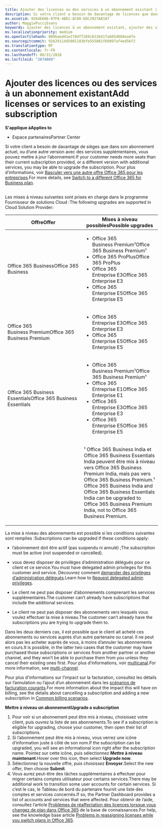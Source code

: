 ```yaml
---
title: Ajouter des licences ou des services à un abonnement existant | Espace partenaires
description: Si votre client a besoin de davantage de licences que dans son abonnement actuel, ou d’une autre version avec des services supplémentaires, vous pouvez mettre à jour l’abonnement.
ms.assetid: 9264E666-97F8-48D1-8C00-EDC2927A8107
author: MaggiePucciEvans
keywords: ajouter des licences à un abonnement existant, ajouter des sièges à un abonnement existant, modifier un abonnement, changer d'abonnement, acheter des licences supplémentaires pour un client
ms.localizationpriority: medium
ms.openlocfilehash: 089baed41e278dff269c622641fa685d684ea4fe
ms.sourcegitcommit: 92629114d5081103bfe555081f69997af4ed56f2
ms.translationtype: MT
ms.contentlocale: fr-FR
ms.lasthandoff: 08/31/2018
ms.locfileid: "2874869"
---
```

# <a name="add-licenses-or-services-to-an-existing-subscription"></a><span data-ttu-id="9b490-104">Ajouter des licences ou des services à un abonnement existant</span><span class="sxs-lookup"><span data-stu-id="9b490-104">Add licenses or services to an existing subscription</span></span>

**<span data-ttu-id="9b490-105">S'applique à</span><span class="sxs-lookup"><span data-stu-id="9b490-105">Applies to</span></span>**

-  <span data-ttu-id="9b490-106">Espace partenaires</span><span class="sxs-lookup"><span data-stu-id="9b490-106">Partner Center</span></span>

<span data-ttu-id="9b490-107">Si votre client a besoin de davantage de sièges que dans son abonnement actuel, ou d’une autre version avec des services supplémentaires, vous pouvez mettre à jour l’abonnement.</span><span class="sxs-lookup"><span data-stu-id="9b490-107">If your customer needs more seats than their current subscription provided, or a different version with additional services, you may be able to upgrade the subscription.</span></span> <span data-ttu-id="9b490-108">Pour plus d’informations, voir [Basculer vers une autre offre Office&nbsp;365 pour les entreprises](http://go.microsoft.com/fwlink/p/?LinkId=723577).</span><span class="sxs-lookup"><span data-stu-id="9b490-108">For more details, see [Switch to a different Office 365 for Business plan](http://go.microsoft.com/fwlink/p/?LinkId=723577).</span></span>

## <a href="" id="upgradesubscription"></a>


<span data-ttu-id="9b490-109">Les mises à niveau suivantes sont prises en charge dans le programme Fournisseur de solutions Cloud&nbsp;:</span><span class="sxs-lookup"><span data-stu-id="9b490-109">The following upgrades are supported in Cloud Solution Provider:</span></span>

<table>
<colgroup>
<col width="50%" />
<col width="50%" />
</colgroup>
<thead>
<tr class="header">
<th><span data-ttu-id="9b490-110">Offre</span><span class="sxs-lookup"><span data-stu-id="9b490-110">Offer</span></span></th>
<th><span data-ttu-id="9b490-111">Mises à niveau possibles</span><span class="sxs-lookup"><span data-stu-id="9b490-111">Possible upgrades</span></span></th>
</tr>
</thead>
<tbody>
<tr class="odd">
<td><span data-ttu-id="9b490-112">Office&nbsp;365 Business</span><span class="sxs-lookup"><span data-stu-id="9b490-112">Office 365 Business</span></span></td>
<td><ul>
<li><span data-ttu-id="9b490-113">Office&nbsp;365 Business&nbsp;Premium¹</span><span class="sxs-lookup"><span data-stu-id="9b490-113">Office 365 Business Premium¹</span></span></li>
<li><span data-ttu-id="9b490-114">Office&nbsp;365&nbsp;ProPlus</span><span class="sxs-lookup"><span data-stu-id="9b490-114">Office 365 ProPlus</span></span></li>
<li><span data-ttu-id="9b490-115">Office&nbsp;365 Entreprise&nbsp;E3</span><span class="sxs-lookup"><span data-stu-id="9b490-115">Office 365 Enterprise E3</span></span></li>
<li><span data-ttu-id="9b490-116">Office&nbsp;365 Enterprise&nbsp;E5</span><span class="sxs-lookup"><span data-stu-id="9b490-116">Office 365 Enterprise E5</span></span></li>
</ul></td>
</tr>
<tr class="even">
<td><span data-ttu-id="9b490-117">Office&nbsp;365 Business&nbsp;Premium</span><span class="sxs-lookup"><span data-stu-id="9b490-117">Office 365 Business Premium</span></span></td>
<td><ul>
<li><span data-ttu-id="9b490-118">Office&nbsp;365 Entreprise&nbsp;E3</span><span class="sxs-lookup"><span data-stu-id="9b490-118">Office 365 Enterprise E3</span></span></li>
<li><span data-ttu-id="9b490-119">Office&nbsp;365 Enterprise&nbsp;E5</span><span class="sxs-lookup"><span data-stu-id="9b490-119">Office 365 Enterprise E5</span></span></li>
</ul></td>
</tr>
<tr class="odd">
<td><span data-ttu-id="9b490-120">Office&nbsp;365 Business Essentials</span><span class="sxs-lookup"><span data-stu-id="9b490-120">Office 365 Business Essentials</span></span></td>
<td><ul>
<li><span data-ttu-id="9b490-121">Office&nbsp;365 Business&nbsp;Premium¹</span><span class="sxs-lookup"><span data-stu-id="9b490-121">Office 365 Business Premium¹</span></span></li>
<li><span data-ttu-id="9b490-122">Office&nbsp;365 Entreprise&nbsp;E1</span><span class="sxs-lookup"><span data-stu-id="9b490-122">Office 365 Enterprise E1</span></span></li>
<li><span data-ttu-id="9b490-123">Office&nbsp;365 Entreprise&nbsp;E3</span><span class="sxs-lookup"><span data-stu-id="9b490-123">Office 365 Enterprise E3</span></span></li>
<li><span data-ttu-id="9b490-124">Office&nbsp;365 Enterprise&nbsp;E5</span><span class="sxs-lookup"><span data-stu-id="9b490-124">Office 365 Enterprise E5</span></span></li>
</ul></td>
</tr>
<tr class="even">
<td></td>
<td><p><span data-ttu-id="9b490-125">¹ Office&nbsp;365 Business India et Office&nbsp;365 Business Essentials India peuvent être mis à niveau vers Office&nbsp;365 Business Premium India, mais pas vers Office&nbsp;365 Business Premium.</span><span class="sxs-lookup"><span data-stu-id="9b490-125">¹ Office 365 Business India and Office 365 Business Essentials India can be upgraded to Office 365 Business Premium India, not to Office 365 Business Premium.</span></span></p></td>
</tr>
</tbody>
</table>

 

<span data-ttu-id="9b490-126">La mise à niveau des abonnements est possible si les conditions suivantes sont remplies&nbsp;:</span><span class="sxs-lookup"><span data-stu-id="9b490-126">Subscriptions can be upgraded if these conditions apply:</span></span>

-   <span data-ttu-id="9b490-127">l’abonnement doit être actif (pas suspendu ni annulé)&nbsp;;</span><span class="sxs-lookup"><span data-stu-id="9b490-127">The subscription must be active (not suspended or cancelled).</span></span>

-   <span data-ttu-id="9b490-128">vous devez disposer de privilèges d’administration délégués pour ce client et ce service.</span><span class="sxs-lookup"><span data-stu-id="9b490-128">You must have delegated admin privileges for this customer and service.</span></span> <span data-ttu-id="9b490-129">Découvrez comment [demander des privilèges d’administration délégués](request-a-relationship-with-a-customer.md).</span><span class="sxs-lookup"><span data-stu-id="9b490-129">Learn how to [Request delegated admin privileges](request-a-relationship-with-a-customer.md).</span></span>

-   <span data-ttu-id="9b490-130">Le client ne peut pas disposer d’abonnements comprenant les services supplémentaires.</span><span class="sxs-lookup"><span data-stu-id="9b490-130">The customer can’t already have subscriptions that include the additional services.</span></span>

-   <span data-ttu-id="9b490-131">Le client ne peut pas disposer des abonnements vers lesquels vous voulez effectuer la mise à niveau.</span><span class="sxs-lookup"><span data-stu-id="9b490-131">The customer can’t already have the subscriptions you are trying to upgrade them to.</span></span>

<span data-ttu-id="9b490-132">Dans les deux&nbsp;derniers cas, il est possible que le client ait acheté ces abonnements ou services auprès d’un autre partenaire ou canal. Il ne peut alors pas les acheter auprès de vous, à moins d’annuler les abonnements en cours.</span><span class="sxs-lookup"><span data-stu-id="9b490-132">It is possible, in the latter two cases that the customer may have purchased those subscriptions or services from another partner or another channel, and they won’t be able to purchase them from you unless they cancel their existing ones first.</span></span> <span data-ttu-id="9b490-133">Pour plus d’informations, voir [multicanal](multichannel.md).</span><span class="sxs-lookup"><span data-stu-id="9b490-133">For more information, see [multi-channel](multichannel.md).</span></span>

<span data-ttu-id="9b490-134">Pour plus d’informations sur l’impact sur la facturation, consultez les détails sur l’annulation ou l’ajout d’un abonnement dans les [scénarios de facturation courants](common-billing-scenarios.md).</span><span class="sxs-lookup"><span data-stu-id="9b490-134">For more information about the impact this will have on billing, see the details about cancelling a subscription and adding a new subscription in [Common billing scenarios](common-billing-scenarios.md).</span></span>

**<span data-ttu-id="9b490-135">Mettre à niveau un abonnement</span><span class="sxs-lookup"><span data-stu-id="9b490-135">Upgrade a subscription</span></span>**

1.  <span data-ttu-id="9b490-136">Pour voir si un abonnement peut être mis à niveau, choisissez votre client, puis ouvrez la liste de ses abonnements.</span><span class="sxs-lookup"><span data-stu-id="9b490-136">To see if a subscription is eligible for upgrading, choose your customer, then open their list of subscriptions.</span></span>
2.  <span data-ttu-id="9b490-137">Si l’abonnement peut être mis à niveau, vous verrez une icône d’information juste à côté de son nom.</span><span class="sxs-lookup"><span data-stu-id="9b490-137">If the subscription can be upgraded, you will see an informational icon right after the subscription name.</span></span> <span data-ttu-id="9b490-138">Pointez sur cette icône, puis sélectionnez **Mettre à niveau maintenant**.</span><span class="sxs-lookup"><span data-stu-id="9b490-138">Hover over this icon, then select **Upgrade now**.</span></span>
3.  <span data-ttu-id="9b490-139">Sélectionnez la nouvelle offre, puis choisissez **Envoyer**.</span><span class="sxs-lookup"><span data-stu-id="9b490-139">Select the new offer, then choose **Submit**.</span></span>
4.  <span data-ttu-id="9b490-140">Vous aurez peut-être des tâches supplémentaires à effectuer pour migrer certains comptes utilisateur pour certains services.</span><span class="sxs-lookup"><span data-stu-id="9b490-140">There may be additional work to transition some user accounts for certain services.</span></span> <span data-ttu-id="9b490-141">Si c’est le cas, le Tableau de bord du partenaire fournit une liste des comptes et services concernés.</span><span class="sxs-lookup"><span data-stu-id="9b490-141">If so, the Partner Dashboard provides a list of accounts and services that were affected.</span></span> <span data-ttu-id="9b490-142">Pour obtenir de l’aide, consultez l’article [Problèmes de réaffectation des licences lorsque vous changez de plan dans Office&nbsp;365](http://go.microsoft.com/fwlink/p/?LinkId=723576) de la base de connaissances.</span><span class="sxs-lookup"><span data-stu-id="9b490-142">For help, see the knowledge base article [Problems in reassigning licenses while you switch plans in Office 365](http://go.microsoft.com/fwlink/p/?LinkId=723576).</span></span>

 

 



